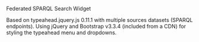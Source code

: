  Federated SPARQL Search Widget
 
 Based on typeahead.jquery.js 0.11.1 with multiple sources datasets (SPARQL endpoints).
 Using jQuery and Bootstrap v3.3.4 (included from a CDN) for styling the typeahead menu and dropdowns.